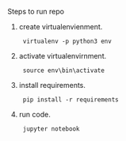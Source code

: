 Steps to run repo

1) create virtualenvienment.
    
        virtualenv -p python3 env 
    
2) activate virtualenvirnment.
        
        source env\bin\activate
    
3) install requirements.
        
        pip install -r requirements

4) run code.
    
        jupyter notebook
